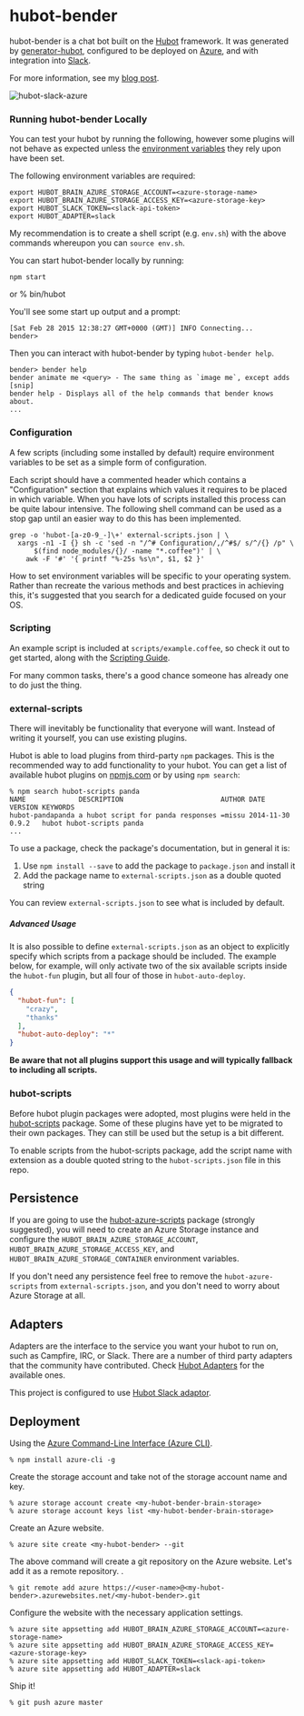 # hubot-bender

hubot-bender is a chat bot built on the [Hubot][hubot] framework. It was
generated by [generator-hubot][generator-hubot], configured to be deployed on [Azure][azure], and with integration into [Slack][slack].

For more information, see my [blog post](http://jasonpoon.ca/2015/06/12/deploying-hubot-on-azure/).

![hubot-slack-azure](https://github.com/jpoon/hubot-bender/blob/master/imgs/hubot.slack.azure.png)

[azure]: http://www.azure.com
[hubot]: http://hubot.github.com
[generator-hubot]: https://github.com/github/generator-hubot
[slack]: http://www.slack.com

### Running hubot-bender Locally

You can test your hubot by running the following, however some plugins will not
behave as expected unless the [environment variables](#configuration) they rely
upon have been set.

The following environment variables are required:

    export HUBOT_BRAIN_AZURE_STORAGE_ACCOUNT=<azure-storage-name>
    export HUBOT_BRAIN_AZURE_STORAGE_ACCESS_KEY=<azure-storage-key>
    export HUBOT_SLACK_TOKEN=<slack-api-token>
    export HUBOT_ADAPTER=slack

My recommendation is to create a shell script (e.g. `env.sh`) with the above commands 
whereupon you can `source env.sh`.

You can start hubot-bender locally by running:

    npm start
  or
    % bin/hubot

You'll see some start up output and a prompt:

    [Sat Feb 28 2015 12:38:27 GMT+0000 (GMT)] INFO Connecting...
    bender>

Then you can interact with hubot-bender by typing `hubot-bender help`.

    bender> bender help
    bender animate me <query> - The same thing as `image me`, except adds [snip]
    bender help - Displays all of the help commands that bender knows about.
    ...

### Configuration

A few scripts (including some installed by default) require environment
variables to be set as a simple form of configuration.

Each script should have a commented header which contains a "Configuration"
section that explains which values it requires to be placed in which variable.
When you have lots of scripts installed this process can be quite labour
intensive. The following shell command can be used as a stop gap until an
easier way to do this has been implemented.

    grep -o 'hubot-[a-z0-9_-]\+' external-scripts.json | \
      xargs -n1 -I {} sh -c 'sed -n "/^# Configuration/,/^#$/ s/^/{} /p" \
          $(find node_modules/{}/ -name "*.coffee")' | \
        awk -F '#' '{ printf "%-25s %s\n", $1, $2 }'

How to set environment variables will be specific to your operating system.
Rather than recreate the various methods and best practices in achieving this,
it's suggested that you search for a dedicated guide focused on your OS.

### Scripting

An example script is included at `scripts/example.coffee`, so check it out to
get started, along with the [Scripting Guide](scripting-docs).

For many common tasks, there's a good chance someone has already one to do just
the thing.

[scripting-docs]: https://github.com/github/hubot/blob/master/docs/scripting.md

### external-scripts

There will inevitably be functionality that everyone will want. Instead of
writing it yourself, you can use existing plugins.

Hubot is able to load plugins from third-party `npm` packages. This is the
recommended way to add functionality to your hubot. You can get a list of
available hubot plugins on [npmjs.com](npmjs) or by using `npm search`:

    % npm search hubot-scripts panda
    NAME             DESCRIPTION                        AUTHOR DATE       VERSION KEYWORDS
    hubot-pandapanda a hubot script for panda responses =missu 2014-11-30 0.9.2   hubot hubot-scripts panda
    ...


To use a package, check the package's documentation, but in general it is:

1. Use `npm install --save` to add the package to `package.json` and install it
2. Add the package name to `external-scripts.json` as a double quoted string

You can review `external-scripts.json` to see what is included by default.

##### Advanced Usage

It is also possible to define `external-scripts.json` as an object to
explicitly specify which scripts from a package should be included. The example
below, for example, will only activate two of the six available scripts inside
the `hubot-fun` plugin, but all four of those in `hubot-auto-deploy`.

```json
{
  "hubot-fun": [
    "crazy",
    "thanks"
  ],
  "hubot-auto-deploy": "*"
}
```

**Be aware that not all plugins support this usage and will typically fallback
to including all scripts.**

[npmjs]: https://www.npmjs.com

### hubot-scripts

Before hubot plugin packages were adopted, most plugins were held in the
[hubot-scripts][hubot-scripts] package. Some of these plugins have yet to be
migrated to their own packages. They can still be used but the setup is a bit
different.

To enable scripts from the hubot-scripts package, add the script name with
extension as a double quoted string to the `hubot-scripts.json` file in this
repo.

[hubot-scripts]: https://github.com/github/hubot-scripts

##  Persistence

If you are going to use the [hubot-azure-scripts][hubot-azure-scripts] package (strongly suggested),
you will need to create an Azure Storage instance and configure the 
`HUBOT_BRAIN_AZURE_STORAGE_ACCOUNT`, `HUBOT_BRAIN_AZURE_STORAGE_ACCESS_KEY`, and
`HUBOT_BRAIN_AZURE_STORAGE_CONTAINER` environment variables.

If you don't need any persistence feel free to remove the `hubot-azure-scripts`
from `external-scripts.json`, and you don't need to worry about Azure Storage at all.

[hubot-azure-scripts]: https://www.npmjs.com/package/hubot-azure-scripts

## Adapters

Adapters are the interface to the service you want your hubot to run on, such
as Campfire, IRC, or Slack. There are a number of third party adapters that the
community have contributed. Check [Hubot Adapters][hubot-adapters] for the
available ones.

This project is configured to use [Hubot Slack adaptor][hubot-slack].

[hubot-adapters]: https://github.com/github/hubot/blob/master/docs/adapters.md
[hubot-slack]: https://github.com/slackhq/hubot-slack

## Deployment

Using the [Azure Command-Line Interface (Azure CLI)][azure-cli].

    % npm install azure-cli -g

Create the storage account and take not of the storage account name and key.

    % azure storage account create <my-hubot-bender-brain-storage> 
    % azure storage account keys list <my-hubot-bender-brain-storage>

Create an Azure website.

    % azure site create <my-hubot-bender> --git

The above command will create a git repository on the Azure website. Let's add it as a remote repository. .

    % git remote add azure https://<user-name>@<my-hubot-bender>.azurewebsites.net/<my-hubot-bender>.git

Configure the website with the necessary application settings.

    % azure site appsetting add HUBOT_BRAIN_AZURE_STORAGE_ACCOUNT=<azure-storage-name>
    % azure site appsetting add HUBOT_BRAIN_AZURE_STORAGE_ACCESS_KEY=<azure-storage-key>
    % azure site appsetting add HUBOT_SLACK_TOKEN=<slack-api-token>
    % azure site appsetting add HUBOT_ADAPTER=slack

Ship it!

    % git push azure master

[azure-cli]: https://github.com/azure/azure-xplat-cli
